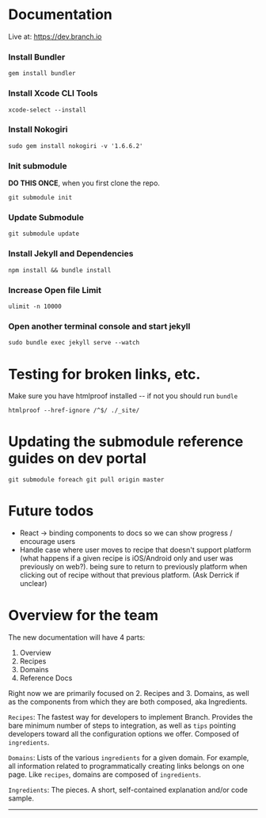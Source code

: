 Documentation
=======

Live at: https://dev.branch.io

### Install Bundler
```
gem install bundler
```
### Install Xcode CLI Tools
```
xcode-select --install
```
### Install Nokogiri
```
sudo gem install nokogiri -v '1.6.6.2'
```

### Init submodule

**DO THIS ONCE**, when you first clone the repo.

```
git submodule init
```

### Update Submodule
```
git submodule update
```

### Install Jekyll and Dependencies
```
npm install && bundle install
```

### Increase Open file Limit
```
ulimit -n 10000
```

### Open another terminal console and start jekyll
```
sudo bundle exec jekyll serve --watch
```

Testing for broken links, etc.
=======

Make sure you have htmlproof installed -- if not you should run `bundle`

`htmlproof --href-ignore /^$/ ./_site/`


Updating the submodule reference guides on dev portal
=======

`git submodule foreach git pull origin master`


Future todos
=======

- React -> binding components to docs so we can show progress / encourage users
- Handle case where user moves to recipe that doesn't support platform (what happens if a given recipe is iOS/Android only and user was previously on web?). being sure to return to previously platform when clicking out of recipe without that previous platform. (Ask Derrick if unclear)


Overview for the team
=======

The new documentation will have 4 parts:

1. Overview
1. Recipes
1. Domains
1. Reference Docs

Right now we are primarily focused on 2. Recipes and 3. Domains, as well as the components from which they are both composed, aka Ingredients.

`Recipes`: The fastest way for developers to implement Branch. Provides the bare minimum number of steps to integration, as well as `tips` pointing developers toward all the configuration options we offer. Composed of `ingredients`.

`Domains`: Lists of the various `ingredients` for a given domain. For example, all information related to programmatically creating links belongs on one page. Like `recipes`, domains are composed of `ingredients`.

`Ingredients`: The pieces. A short, self-contained explanation and/or code sample.

---

